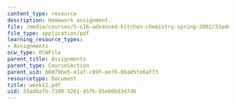 ```yaml
---
content_type: resource
description: Homework assignment.
file: /media/courses/5-s16-advanced-kitchen-chemistry-spring-2002/33ad6afb7190526145fb85e86bd347d6_week12.pdf
file_type: application/pdf
learning_resource_types:
- Assignments
ocw_type: OCWFile
parent_title: Assignments
parent_type: CourseSection
parent_uid: b0d79be5-e1af-c89f-ee76-86a05fe6af73
resourcetype: Document
title: week12.pdf
uid: 33ad6afb-7190-5261-45fb-85e86bd347d6
---
```

